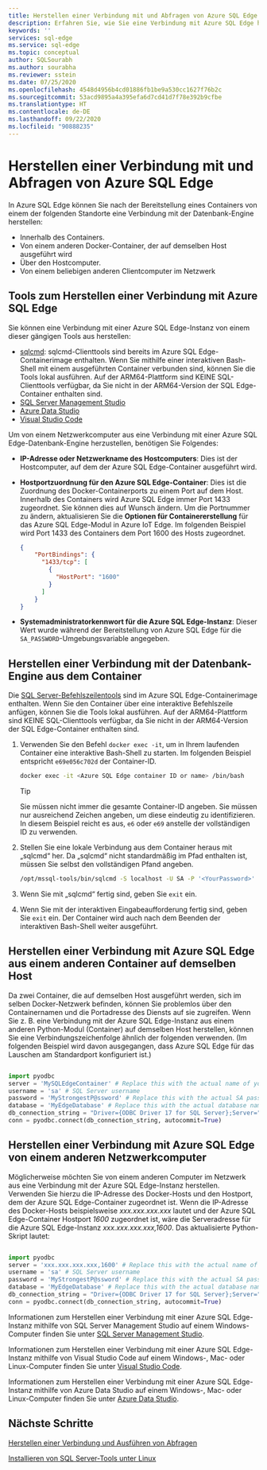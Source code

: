 ```yaml
---
title: Herstellen einer Verbindung mit und Abfragen von Azure SQL Edge
description: Erfahren Sie, wie Sie eine Verbindung mit Azure SQL Edge herstellen und Azure SQL Edge abfragen.
keywords: ''
services: sql-edge
ms.service: sql-edge
ms.topic: conceptual
author: SQLSourabh
ms.author: sourabha
ms.reviewer: sstein
ms.date: 07/25/2020
ms.openlocfilehash: 4548d4956b4cd01886fb1be9a530cc1627f76b2c
ms.sourcegitcommit: 53acd9895a4a395efa6d7cd41d7f78e392b9cfbe
ms.translationtype: HT
ms.contentlocale: de-DE
ms.lasthandoff: 09/22/2020
ms.locfileid: "90888235"
---
```

# <a name="connect-and-query-azure-sql-edge"></a>Herstellen einer Verbindung mit und Abfragen von Azure SQL Edge

In Azure SQL Edge können Sie nach der Bereitstellung eines Containers von einem der folgenden Standorte eine Verbindung mit der Datenbank-Engine herstellen:

- Innerhalb des Containers.
- Von einem anderen Docker-Container, der auf demselben Host ausgeführt wird
- Über den Hostcomputer.
- Von einem beliebigen anderen Clientcomputer im Netzwerk

## <a name="tools-to-connect-to-azure-sql-edge"></a>Tools zum Herstellen einer Verbindung mit Azure SQL Edge

Sie können eine Verbindung mit einer Azure SQL Edge-Instanz von einem dieser gängigen Tools aus herstellen:

* [sqlcmd](https://docs.microsoft.com/sql/linux/sql-server-linux-setup-tools): sqlcmd-Clienttools sind bereits im Azure SQL Edge-Containerimage enthalten. Wenn Sie mithilfe einer interaktiven Bash-Shell mit einem ausgeführten Container verbunden sind, können Sie die Tools lokal ausführen. Auf der ARM64-Plattform sind KEINE SQL-Clienttools verfügbar, da Sie nicht in der ARM64-Version der SQL Edge-Container enthalten sind. 
* [SQL Server Management Studio](https://docs.microsoft.com/sql/ssms/sql-server-management-studio-ssms)
* [Azure Data Studio](https://docs.microsoft.com/sql/azure-data-studio/download-azure-data-studio)
* [Visual Studio Code](https://docs.microsoft.com/sql/visual-studio-code/sql-server-develop-use-vscode)

Um von einem Netzwerkcomputer aus eine Verbindung mit einer Azure SQL Edge-Datenbank-Engine herzustellen, benötigen Sie Folgendes:

- **IP-Adresse oder Netzwerkname des Hostcomputers**: Dies ist der Hostcomputer, auf dem der Azure SQL Edge-Container ausgeführt wird.
- **Hostportzuordnung für den Azure SQL Edge-Container**: Dies ist die Zuordnung des Docker-Containerports zu einem Port auf dem Host. Innerhalb des Containers wird Azure SQL Edge immer Port 1433 zugeordnet. Sie können dies auf Wunsch ändern. Um die Portnummer zu ändern, aktualisieren Sie die **Optionen für Containererstellung** für das Azure SQL Edge-Modul in Azure IoT Edge. Im folgenden Beispiel wird Port 1433 des Containers dem Port 1600 des Hosts zugeordnet.

    ```JSON
    {
        "PortBindings": {
          "1433/tcp": [
            {
              "HostPort": "1600"
            }
          ]
        }
    }
    ```

- **Systemadministratorkennwort für die Azure SQL Edge-Instanz**: Dieser Wert wurde während der Bereitstellung von Azure SQL Edge für die `SA_PASSWORD`-Umgebungsvariable angegeben.

## <a name="connect-to-the-database-engine-from-within-the-container"></a>Herstellen einer Verbindung mit der Datenbank-Engine aus dem Container

Die [SQL Server-Befehlszeilentools](https://docs.microsoft.com/sql/linux/sql-server-linux-setup-tools) sind im Azure SQL Edge-Containerimage enthalten. Wenn Sie den Container über eine interaktive Befehlszeile anfügen, können Sie die Tools lokal ausführen. Auf der ARM64-Plattform sind KEINE SQL-Clienttools verfügbar, da Sie nicht in der ARM64-Version der SQL Edge-Container enthalten sind. 

1. Verwenden Sie den Befehl `docker exec -it`, um in Ihrem laufenden Container eine interaktive Bash-Shell zu starten. Im folgenden Beispiel entspricht `e69e056c702d` der Container-ID.

    ```bash
    docker exec -it <Azure SQL Edge container ID or name> /bin/bash
    ```

    > [!TIP]
    > Sie müssen nicht immer die gesamte Container-ID angeben. Sie müssen nur ausreichend Zeichen angeben, um diese eindeutig zu identifizieren. In diesem Beispiel reicht es aus, `e6` oder `e69` anstelle der vollständigen ID zu verwenden.

2. Stellen Sie eine lokale Verbindung aus dem Container heraus mit „sqlcmd“ her. Da „sqlcmd“ nicht standardmäßig im Pfad enthalten ist, müssen Sie selbst den vollständigen Pfand angeben.

    ```bash
    /opt/mssql-tools/bin/sqlcmd -S localhost -U SA -P '<YourPassword>'
    ```

3. Wenn Sie mit „sqlcmd“ fertig sind, geben Sie `exit` ein.

4. Wenn Sie mit der interaktiven Eingabeaufforderung fertig sind, geben Sie `exit` ein. Der Container wird auch nach dem Beenden der interaktiven Bash-Shell weiter ausgeführt.

## <a name="connect-to-azure-sql-edge-from-another-container-on-the-same-host"></a>Herstellen einer Verbindung mit Azure SQL Edge aus einem anderen Container auf demselben Host

Da zwei Container, die auf demselben Host ausgeführt werden, sich im selben Docker-Netzwerk befinden, können Sie problemlos über den Containernamen und die Portadresse des Diensts auf sie zugreifen. Wenn Sie z. B. eine Verbindung mit der Azure SQL Edge-Instanz aus einem anderen Python-Modul (Container) auf demselben Host herstellen, können Sie eine Verbindungszeichenfolge ähnlich der folgenden verwenden. (Im folgenden Beispiel wird davon ausgegangen, dass Azure SQL Edge für das Lauschen am Standardport konfiguriert ist.)

```python

import pyodbc
server = 'MySQLEdgeContainer' # Replace this with the actual name of your SQL Edge Docker container
username = 'sa' # SQL Server username
password = 'MyStrongestP@ssword' # Replace this with the actual SA password from your deployment
database = 'MyEdgeDatabase' # Replace this with the actual database name from your deployment. If you do not have a database created, you can use Master database.
db_connection_string = "Driver={ODBC Driver 17 for SQL Server};Server=" + server + ";Database=" + database + ";UID=" + username + ";PWD=" + password + ";"
conn = pyodbc.connect(db_connection_string, autocommit=True)

```

## <a name="connect-to-azure-sql-edge-from-another-network-machine"></a>Herstellen einer Verbindung mit Azure SQL Edge von einem anderen Netzwerkcomputer

Möglicherweise möchten Sie von einem anderen Computer im Netzwerk aus eine Verbindung mit der Azure SQL Edge-Instanz herstellen. Verwenden Sie hierzu die IP-Adresse des Docker-Hosts und den Hostport, dem der Azure SQL Edge-Container zugeordnet ist. Wenn die IP-Adresse des Docker-Hosts beispielsweise *xxx.xxx.xxx.xxx* lautet und der Azure SQL Edge-Container Hostport *1600* zugeordnet ist, wäre die Serveradresse für die Azure SQL Edge-Instanz *xxx.xxx.xxx.xxx,1600*. Das aktualisierte Python-Skript lautet:

```python

import pyodbc
server = 'xxx.xxx.xxx.xxx,1600' # Replace this with the actual name of your SQL Edge Docker container
username = 'sa' # SQL Server username
password = 'MyStrongestP@ssword' # Replace this with the actual SA password from your deployment
database = 'MyEdgeDatabase' # Replace this with the actual database name from your deployment. If you do not have a database created, you can use Master database.
db_connection_string = "Driver={ODBC Driver 17 for SQL Server};Server=" + server + ";Database=" + database + ";UID=" + username + ";PWD=" + password + ";"
conn = pyodbc.connect(db_connection_string, autocommit=True)

```

Informationen zum Herstellen einer Verbindung mit einer Azure SQL Edge-Instanz mithilfe von SQL Server Management Studio auf einem Windows-Computer finden Sie unter [SQL Server Management Studio](https://docs.microsoft.com/sql/linux/sql-server-linux-manage-ssms).

Informationen zum Herstellen einer Verbindung mit einer Azure SQL Edge-Instanz mithilfe von Visual Studio Code auf einem Windows-, Mac- oder Linux-Computer finden Sie unter [Visual Studio Code](https://docs.microsoft.com/sql/visual-studio-code/sql-server-develop-use-vscode).

Informationen zum Herstellen einer Verbindung mit einer Azure SQL Edge-Instanz mithilfe von Azure Data Studio auf einem Windows-, Mac- oder Linux-Computer finden Sie unter [Azure Data Studio](https://docs.microsoft.com/sql/azure-data-studio/quickstart-sql-server).

## <a name="next-steps"></a>Nächste Schritte

[Herstellen einer Verbindung und Ausführen von Abfragen](https://docs.microsoft.com/sql/linux/sql-server-linux-configure-docker#connect-and-query)

[Installieren von SQL Server-Tools unter Linux](https://docs.microsoft.com/sql/linux/sql-server-linux-setup-tools)
